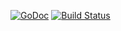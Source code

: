 [![GoDoc](https://godoc.org/github.com/thinkgos/utils?status.svg)](https://godoc.org/github.com/thinkgos/utils)
[![Build Status](https://www.travis-ci.org/thinkgos/utils.svg?branch=master)](https://www.travis-ci.org/thinkgos/utils)